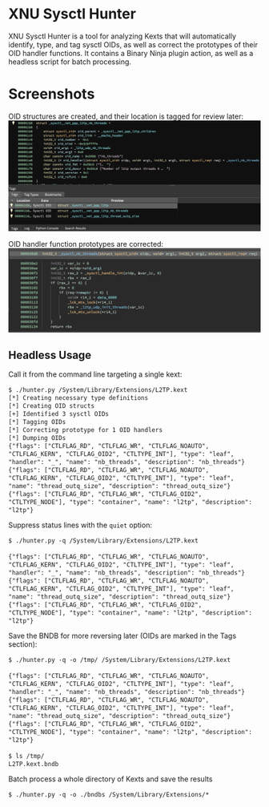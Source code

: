 XNU Sysctl Hunter
====================
XNU Sysctl Hunter is a tool for analyzing Kexts that will automatically identify, type, and tag sysctl OIDs, as well as correct the prototypes of their OID handler functions. It contains a Binary Ninja plugin action, as well as a headless script for batch processing.

# Screenshots
OID structures are created, and their location is tagged for review later:
![Tagged OIDs](screenshots/tagged_oids.png?raw=true "OIDs get tagged")

OID handler function prototypes are corrected:
![Prototypes Corrected](screenshots/prototype.png?raw=true "OID Handler Prototypes Corrected")

## Headless Usage
Call it from the command line targeting a single kext:
```
$ ./hunter.py /System/Library/Extensions/L2TP.kext
[*] Creating necessary type definitions
[*] Creating OID structs
[+] Identified 3 sysctl OIDs
[*] Tagging OIDs
[*] Correcting prototype for 1 OID handlers
[*] Dumping OIDs
{"flags": ["CTLFLAG_RD", "CTLFLAG_WR", "CTLFLAG_NOAUTO", "CTLFLAG_KERN", "CTLFLAG_OID2", "CTLTYPE_INT"], "type": "leaf", "handler": "_", "name": "nb_threads", "description": "nb_threads"}
{"flags": ["CTLFLAG_RD", "CTLFLAG_WR", "CTLFLAG_NOAUTO", "CTLFLAG_KERN", "CTLFLAG_OID2", "CTLTYPE_INT"], "type": "leaf", "name": "thread_outq_size", "description": "thread_outq_size"}
{"flags": ["CTLFLAG_RD", "CTLFLAG_WR", "CTLFLAG_OID2", "CTLTYPE_NODE"], "type": "container", "name": "l2tp", "description": "l2tp"}
```

Suppress status lines with the `quiet` option:
```
$ ./hunter.py -q /System/Library/Extensions/L2TP.kext

{"flags": ["CTLFLAG_RD", "CTLFLAG_WR", "CTLFLAG_NOAUTO", "CTLFLAG_KERN", "CTLFLAG_OID2", "CTLTYPE_INT"], "type": "leaf", "handler": "_", "name": "nb_threads", "description": "nb_threads"}
{"flags": ["CTLFLAG_RD", "CTLFLAG_WR", "CTLFLAG_NOAUTO", "CTLFLAG_KERN", "CTLFLAG_OID2", "CTLTYPE_INT"], "type": "leaf", "name": "thread_outq_size", "description": "thread_outq_size"}
{"flags": ["CTLFLAG_RD", "CTLFLAG_WR", "CTLFLAG_OID2", "CTLTYPE_NODE"], "type": "container", "name": "l2tp", "description": "l2tp"}
```

Save the BNDB for more reversing later (OIDs are marked in the Tags section):
```
$ ./hunter.py -q -o /tmp/ /System/Library/Extensions/L2TP.kext

{"flags": ["CTLFLAG_RD", "CTLFLAG_WR", "CTLFLAG_NOAUTO", "CTLFLAG_KERN", "CTLFLAG_OID2", "CTLTYPE_INT"], "type": "leaf", "handler": "_", "name": "nb_threads", "description": "nb_threads"}
{"flags": ["CTLFLAG_RD", "CTLFLAG_WR", "CTLFLAG_NOAUTO", "CTLFLAG_KERN", "CTLFLAG_OID2", "CTLTYPE_INT"], "type": "leaf", "name": "thread_outq_size", "description": "thread_outq_size"}
{"flags": ["CTLFLAG_RD", "CTLFLAG_WR", "CTLFLAG_OID2", "CTLTYPE_NODE"], "type": "container", "name": "l2tp", "description": "l2tp"}

$ ls /tmp/
L2TP.kext.bndb
```

Batch process a whole directory of Kexts and save the results
```
$ ./hunter.py -q -o ./bndbs /System/Library/Extensions/*
```

